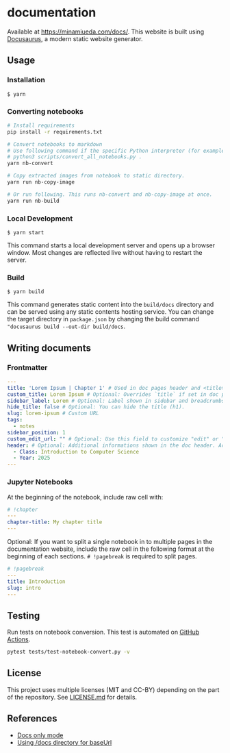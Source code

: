 # documentation

Available at https://minamiueda.com/docs/. This website is built using [Docusaurus](https://docusaurus.io/), a modern static website generator.

## Usage

### Installation

```
$ yarn
```

### Converting notebooks
```sh
# Install requirements
pip install -r requirements.txt

# Convert notebooks to markdown
# Use following command if the specific Python interpreter (for example from conda) you want to use is not detected
# python3 scripts/convert_all_notebooks.py .
yarn nb-convert

# Copy extracted images from notebook to static directory.
yarn run nb-copy-image

# Or run following. This runs nb-convert and nb-copy-image at once.
yarn run nb-build
```


### Local Development
```
$ yarn start
```

This command starts a local development server and opens up a browser window. Most changes are reflected live without having to restart the server.

### Build

```
$ yarn build
```

This command generates static content into the `build/docs` directory and can be served using any static contents hosting service. You can change the target directory in `package.json` by changing the build command `"docusaurus build --out-dir build/docs`.

## Writing documents

### Frontmatter
```yaml
---
title: 'Lorem Ipsum | Chapter 1' # Used in doc pages header and <title> tags
custom_title: Lorem Ipsum # Optional: Overrides `title` if set in doc pages
sidebar_label: Lorem # Optional: Label shown in sidebar and breadcrumbs
hide_title: false # Optional: You can hide the title (h1).
slug: lorem-ipsum # Custom URL
tags:
  - notes
sidebar_position: 1
custom_edit_url: "" # Optional: Use this field to customize "edit" or "view source" link. Set empty value to hide.
header: # Optional: Additional informations shown in the doc header. Accepts any key-value pair.
  - Class: Introduction to Computer Science
  - Year: 2025
---
```

### Jupyter Notebooks

At the beginning of the notebook, include raw cell with:
```yaml
# !chapter
---
chapter-title: My chapter title
---
```

Optional: If you want to split a single notebook in to multiple pages in the documentation website, include the raw cell in the following format at the beginning of each sections. `# !pagebreak` is required to split pages.
```yaml
# !pagebreak
---
title: Introduction
slug: intro
---
```

## Testing

Run tests on notebook conversion. This test is automated on [GitHub Actions](https://github.com/mu373/documentation/actions/workflows/test-notebook-convert.yml).
```sh
pytest tests/test-notebook-convert.py -v
```

## License
This project uses multiple licenses (MIT and CC-BY) depending on the part of the repository. See [LICENSE.md](https://github.com/mu373/documentation/blob/main/LICENSE.md) for details.

## References
- [Docs only mode](https://docusaurus.io/docs/docs-introduction#docs-only-mode)
- [Using /docs directory for baseUrl](https://github.com/facebook/docusaurus/issues/6294)
